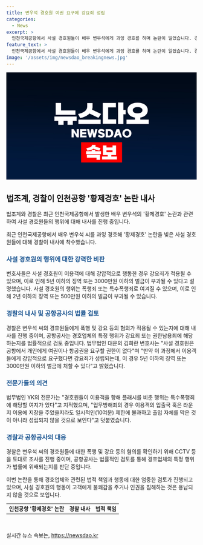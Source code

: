 ```yaml
---
title: 변우석 경호원 여권 요구에 강요죄 성립
categories:
  - News
excerpt: >
  인천국제공항에서 사설 경호원들이 배우 변우석에게 과잉 경호를 하며 논란이 일었습니다. 경찰은 낮은 수준의 형사 처벌이라도 이런 행위는 이용객에게 불쾌감을 줄 수 있다고 지적했습니다. 변호사들은 사설 경호원이 이용객에게 강요나 특수폭행을 저지른 경우 5년 이하의 징역이나 3000만원 이하의 벌금이 부과될 수 있다고 설명했습니다. 이에 대해 공항공사는 고발을 검토 중이라고 밝혔습니다.
feature_text: >
  인천국제공항에서 사설 경호원들이 배우 변우석에게 과잉 경호를 하며 논란이 일었습니다. 경찰은 낮은 수준의 형사 처벌이라도 이런 행위는 이용객에게 불쾌감을 줄 수 있다고 지적했습니다. 변호사들은 사설 경호원이 이용객에게 강요나 특수폭행을 저지른 경우 5년 이하의 징역이나 3000만원 이하의 벌금이 부과될 수 있다고 설명했습니다. 이에 대해 공항공사는 고발을 검토 중이라고 밝혔습니다.
image: '/assets/img/newsdao_breakingnews.jpg'
---
```


<p><img src="/assets/img/newsdao_breakingnews.jpg" alt="ranknews 속보" /></p>

<h2 data-ke-size="size26">법조계, 경찰이 인천공항 '황제경호' 논란 내사</h2>

<p>법조계와 경찰은 최근 인천국제공항에서 발생한 배우 변우석의 '황제경호' 논란과 관련하여 사설 경호원들의 행위에 대해 내사를 진행 중입니다.</p>

<p data-ke-size="size16">최근 인천국제공항에서 배우 변우석 씨를 과잉 경호해 '황제경호' 논란을 빚은 사설 경호원들에 대해 경찰이 내사에 착수했습니다.</p>

<h3><b><span style="color: #1a5490;">사설 경호원의 행위에 대한 강력한 비판</span></b></h3>

<p>변호사들은 사설 경호원이 이용객에 대해 강압적으로 행동한 경우 강요죄가 적용될 수 있으며, 이로 인해 5년 이하의 징역 또는 3000만원 이하의 벌금이 부과될 수 있다고 설명했습니다.
사설 경호원의 행위는 폭행죄 또는 특수폭행죄로 여겨질 수 있으며, 이로 인해 2년 이하의 징역 또는 500만원 이하의 벌금이 부과될 수 있습니다.</p>

<h3><b><span style="color: #1a5490;">경찰의 내사 및 공항공사의 법률 검토</span></b></h3>

<p>경찰은 변우석 씨의 경호원들에게 폭행 및 강요 등의 혐의가 적용될 수 있는지에 대해 내사를 진행 중이며, 공항공사는 경호업체의 특정 행위가 강요죄 또는 권한남용죄에 해당하는지를 법률적으로 검토 중입니다.
법무법인 대운의 김희란 변호사는 "사설 경호원은 공항에서 개인에게 여권이나 항공권을 요구할 권한이 없다"며 "만약 이 과정에서 이용객들에게 강압적으로 요구했다면 강요죄가 성립되는데, 이 경우 5년 이하의 징역 또는 3000만원 이하의 벌금에 처할 수 있다"고 밝혔습니다.</p>

<h3><b><span style="color: #1a5490;">전문가들의 의견</span></b></h3>

<p>법무법인 YK의 전문가는 "경호원들이 이용객을 향해 플래시를 비춘 행위는 특수폭행죄에 해당할 여지가 있다"고 지적했으며, "업무방해죄의 경우 이용객의 입출국 혹은 라운지 이용에 지장을 주었을지라도 일시적인(10여분) 제한에 불과하고 출입 자체를 막은 것이 아니라 성립되지 않을 것으로 보인다"고 덧붙였습니다.</p>

<h3><b><span style="color: #1a5490;">경찰과 공항공사의 대응</span></b></h3>

<p>경찰은 변우석 씨의 경호원들에 대한 폭행 및 강요 등의 혐의를 확인하기 위해 CCTV 등을 토대로 조사를 진행 중이며, 공항공사는 법률적인 검토를 통해 경호업체의 특정 행위가 법률에 위배되는지를 판단 중입니다.</p>

<p>이번 논란을 통해 경호업체와 관련된 법적 책임과 행동에 대한 엄중한 검토가 진행되고 있으며, 사설 경호원의 행동이 고객에게 불쾌감을 주거나 인권을 침해하는 것은 용납되지 않을 것으로 보입니다.</p>

<p data-ke-size="size16"></p>

<table>
<tbody>
<tr>
<td style="text-align: center; height: 17px;"><b>인천공항 '황제경호' 논란</b></td>
<td style="text-align: center; height: 17px;"><b>경찰 내사</b></td>
<td style="text-align: center; height: 17px;"><b>법적 책임</b></td>
</tr>
</tbody>
</table>

<p data-ke-size="size16">&nbsp;</p>
실시간 뉴스 속보는, <a href="https://newsdao.kr" rel="dofollow">https://newsdao.kr</a>



